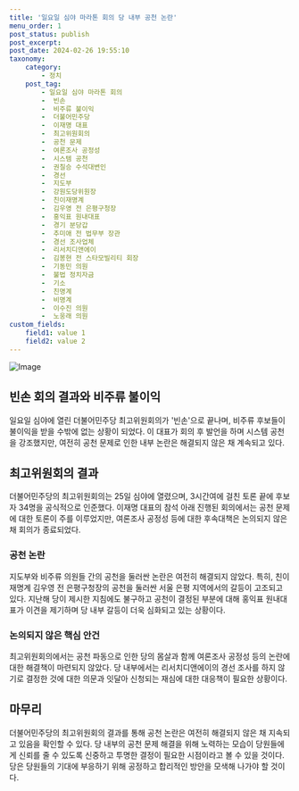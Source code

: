 ```yaml
---
title: '일요일 심야 마라톤 회의 당 내부 공천 논란'
menu_order: 1
post_status: publish
post_excerpt: 
post_date: 2024-02-26 19:55:10
taxonomy:
    category:
        - 정치
    post_tag:
        - 일요일 심야 마라톤 회의
        -  빈손
        -  비주류 불이익
        -  더불어민주당
        -  이재명 대표
        -  최고위원회의
        -  공천 문제
        -  여론조사 공정성
        -  시스템 공천
        -  권칠승 수석대변인
        -  경선
        -  지도부
        -  강원도당위원장
        -  친이재명계
        -  김우영 전 은평구청장
        -  홍익표 원내대표
        -  경기 분당갑
        -  추미애 전 법무부 장관
        -  경선 조사업체
        -  리서치디앤에이
        -  김봉현 전 스타모빌리티 회장
        -  기동민 의원
        -  불법 정치자금
        -  기소
        -  친명계
        -  비명계
        -  이수진 의원
        -  노웅래 의원
custom_fields:
    field1: value 1
    field2: value 2
---
```


![Image](https://imgnews.pstatic.net/image/028/2024/02/26/0002678347_001_20240226092906390.jpg?type=w647)

## 빈손 회의 결과와 비주류 불이익
일요일 심야에 열린 더불어민주당 최고위원회의가 '빈손'으로 끝나며, 비주류 후보들이 불이익을 받을 수밖에 없는 상황이 되었다. 이 대표가 회의 후 발언을 하며 시스템 공천을 강조했지만, 여전히 공천 문제로 인한 내부 논란은 해결되지 않은 채 계속되고 있다.
## 최고위원회의 결과
더불어민주당의 최고위원회의는 25일 심야에 열렸으며, 3시간여에 걸친 토론 끝에 후보자 34명을 공식적으로 인준했다. 이재명 대표의 참석 아래 진행된 회의에서는 공천 문제에 대한 토론이 주를 이루었지만, 여론조사 공정성 등에 대한 후속대책은 논의되지 않은 채 회의가 종료되었다.
### 공천 논란
지도부와 비주류 의원들 간의 공천을 둘러싼 논란은 여전히 해결되지 않았다. 특히, 친이재명계 김우영 전 은평구청장의 공천을 둘러싼 서울 은평 지역에서의 갈등이 고조되고 있다. 지난해 당이 제시한 지침에도 불구하고 공천이 결정된 부분에 대해 홍익표 원내대표가 이견을 제기하며 당 내부 갈등이 더욱 심화되고 있는 상황이다.
### 논의되지 않은 핵심 안건
최고위원회의에서는 공천 파동으로 인한 당의 몸살과 함께 여론조사 공정성 등의 논란에 대한 해결책이 마련되지 않았다. 당 내부에서는 리서치디앤에이의 경선 조사를 하지 않기로 결정한 것에 대한 의문과 잇달아 신청되는 재심에 대한 대응책이 필요한 상황이다.
## 마무리
더불어민주당의 최고위원회의 결과를 통해 공천 논란은 여전히 해결되지 않은 채 지속되고 있음을 확인할 수 있다. 당 내부의 공천 문제 해결을 위해 노력하는 모습이 당원들에게 신뢰를 줄 수 있도록 신중하고 투명한 결정이 필요한 시점이라고 볼 수 있을 것이다. 당은 당원들의 기대에 부응하기 위해 공정하고 합리적인 방안을 모색해 나가야 할 것이다.
